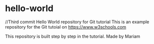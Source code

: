 # hello-world
//Third commit
Hello World repository for Git tutorial
This is an example repository for the Git tutoial on https://www.w3schools.com

This repository is built step by step in the tutorial.
Made by Mariam
